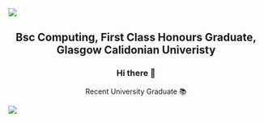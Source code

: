 <img src="https://capsule-render.vercel.app/api?type=waving&color=gradient&text=Jonathan+Ward+-+Github+Profile+💻&height=150&section=header&fontSize=35&animation=fadeIn"/>
<h2 align="center">
    Bsc Computing, First Class Honours Graduate, Glasgow Calidonian Univeristy
</h2>
<div align="center">
    <h3>
        Hi there 👋
    </h3>
    <p>
        Recent University Graduate 📚
    </p>
</div>
<img src="https://capsule-render.vercel.app/api?type=slice&reversal=true&color=gradient"/>